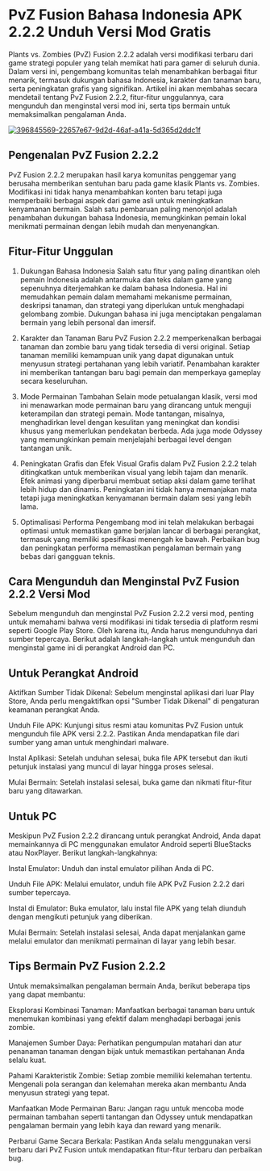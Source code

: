 # PvZ Fusion Bahasa Indonesia APK 2.2.2 Unduh Versi Mod Gratis
Plants vs. Zombies (PvZ) Fusion 2.2.2 adalah versi modifikasi terbaru dari game strategi populer yang telah memikat hati para gamer di seluruh dunia. Dalam versi ini, pengembang komunitas telah menambahkan berbagai fitur menarik, termasuk dukungan bahasa Indonesia, karakter dan tanaman baru, serta peningkatan grafis yang signifikan. Artikel ini akan membahas secara mendetail tentang PvZ Fusion 2.2.2, fitur-fitur unggulannya, cara mengunduh dan menginstal versi mod ini, serta tips bermain untuk memaksimalkan pengalaman Anda.

<a href="https://tinyurl.com/2mmrb84c">![396845569-22657e67-9d2d-46af-a41a-5d365d2ddc1f](https://github.com/user-attachments/assets/057ab061-7736-47db-b21f-4716ed2ad7ce)</a>

## Pengenalan PvZ Fusion 2.2.2

PvZ Fusion 2.2.2 merupakan hasil karya komunitas penggemar yang berusaha memberikan sentuhan baru pada game klasik Plants vs. Zombies. Modifikasi ini tidak hanya menambahkan konten baru tetapi juga memperbaiki berbagai aspek dari game asli untuk meningkatkan kenyamanan bermain. Salah satu pembaruan paling menonjol adalah penambahan dukungan bahasa Indonesia, memungkinkan pemain lokal menikmati permainan dengan lebih mudah dan menyenangkan.

## Fitur-Fitur Unggulan

1. Dukungan Bahasa Indonesia
Salah satu fitur yang paling dinantikan oleh pemain Indonesia adalah antarmuka dan teks dalam game yang sepenuhnya diterjemahkan ke dalam bahasa Indonesia. Hal ini memudahkan pemain dalam memahami mekanisme permainan, deskripsi tanaman, dan strategi yang diperlukan untuk menghadapi gelombang zombie. Dukungan bahasa ini juga menciptakan pengalaman bermain yang lebih personal dan imersif.

2. Karakter dan Tanaman Baru
PvZ Fusion 2.2.2 memperkenalkan berbagai tanaman dan zombie baru yang tidak tersedia di versi original. Setiap tanaman memiliki kemampuan unik yang dapat digunakan untuk menyusun strategi pertahanan yang lebih variatif. Penambahan karakter ini memberikan tantangan baru bagi pemain dan memperkaya gameplay secara keseluruhan.

3. Mode Permainan Tambahan
Selain mode petualangan klasik, versi mod ini menawarkan mode permainan baru yang dirancang untuk menguji keterampilan dan strategi pemain. Mode tantangan, misalnya, menghadirkan level dengan kesulitan yang meningkat dan kondisi khusus yang memerlukan pendekatan berbeda. Ada juga mode Odyssey yang memungkinkan pemain menjelajahi berbagai level dengan tantangan unik.

4. Peningkatan Grafis dan Efek Visual
Grafis dalam PvZ Fusion 2.2.2 telah ditingkatkan untuk memberikan visual yang lebih tajam dan menarik. Efek animasi yang diperbarui membuat setiap aksi dalam game terlihat lebih hidup dan dinamis. Peningkatan ini tidak hanya memanjakan mata tetapi juga meningkatkan kenyamanan bermain dalam sesi yang lebih lama.

5. Optimalisasi Performa
Pengembang mod ini telah melakukan berbagai optimasi untuk memastikan game berjalan lancar di berbagai perangkat, termasuk yang memiliki spesifikasi menengah ke bawah. Perbaikan bug dan peningkatan performa memastikan pengalaman bermain yang bebas dari gangguan teknis.

## Cara Mengunduh dan Menginstal PvZ Fusion 2.2.2 Versi Mod

Sebelum mengunduh dan menginstal PvZ Fusion 2.2.2 versi mod, penting untuk memahami bahwa versi modifikasi ini tidak tersedia di platform resmi seperti Google Play Store. Oleh karena itu, Anda harus mengunduhnya dari sumber tepercaya. Berikut adalah langkah-langkah untuk mengunduh dan menginstal game ini di perangkat Android dan PC.

## Untuk Perangkat Android

Aktifkan Sumber Tidak Dikenal: Sebelum menginstal aplikasi dari luar Play Store, Anda perlu mengaktifkan opsi "Sumber Tidak Dikenal" di pengaturan keamanan perangkat Anda.

Unduh File APK: Kunjungi situs resmi atau komunitas PvZ Fusion untuk mengunduh file APK versi 2.2.2. Pastikan Anda mendapatkan file dari sumber yang aman untuk menghindari malware.

Instal Aplikasi: Setelah unduhan selesai, buka file APK tersebut dan ikuti petunjuk instalasi yang muncul di layar hingga proses selesai.

Mulai Bermain: Setelah instalasi selesai, buka game dan nikmati fitur-fitur baru yang ditawarkan.

## Untuk PC

Meskipun PvZ Fusion 2.2.2 dirancang untuk perangkat Android, Anda dapat memainkannya di PC menggunakan emulator Android seperti BlueStacks atau NoxPlayer. Berikut langkah-langkahnya:

Instal Emulator: Unduh dan instal emulator pilihan Anda di PC.

Unduh File APK: Melalui emulator, unduh file APK PvZ Fusion 2.2.2 dari sumber tepercaya.

Instal di Emulator: Buka emulator, lalu instal file APK yang telah diunduh dengan mengikuti petunjuk yang diberikan.

Mulai Bermain: Setelah instalasi selesai, Anda dapat menjalankan game melalui emulator dan menikmati permainan di layar yang lebih besar.

## Tips Bermain PvZ Fusion 2.2.2

Untuk memaksimalkan pengalaman bermain Anda, berikut beberapa tips yang dapat membantu:

Eksplorasi Kombinasi Tanaman: Manfaatkan berbagai tanaman baru untuk menemukan kombinasi yang efektif dalam menghadapi berbagai jenis zombie.

Manajemen Sumber Daya: Perhatikan pengumpulan matahari dan atur penanaman tanaman dengan bijak untuk memastikan pertahanan Anda selalu kuat.

Pahami Karakteristik Zombie: Setiap zombie memiliki kelemahan tertentu. Mengenali pola serangan dan kelemahan mereka akan membantu Anda menyusun strategi yang tepat.

Manfaatkan Mode Permainan Baru: Jangan ragu untuk mencoba mode permainan tambahan seperti tantangan dan Odyssey untuk mendapatkan pengalaman bermain yang lebih kaya dan reward yang menarik.

Perbarui Game Secara Berkala: Pastikan Anda selalu menggunakan versi terbaru dari PvZ Fusion untuk mendapatkan fitur-fitur terbaru dan perbaikan bug.
